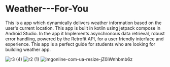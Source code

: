 # Weather---For-You
This is a app  which dynamically delivers weather information based on the user's current location.
This app is built in kotlin using jetpack compose in Android Studio.
In the app it Implements asynchronous data retrieval, robust error handling, powered by the Retrofit API, for a user friendly interface and experience.
This app is a perfect guide for students who are looking for building weather app.

![r3 (4)](https://github.com/Shahnawaz106/Weather---For-You/assets/121493247/355b7747-079f-4290-9aca-c5a39b43bd9b)
![r2 (1)](https://github.com/Shahnawaz106/Weather---For-You/assets/121493247/fe2d1c25-f87e-4d4a-86a2-64a343b0d92f)
![imgonline-com-ua-resize-jZ0iWnhbmb6z](https://github.com/Shahnawaz106/Weather---For-You/assets/121493247/af9f95e2-088c-4103-ba50-e4f444f0b5d4)


